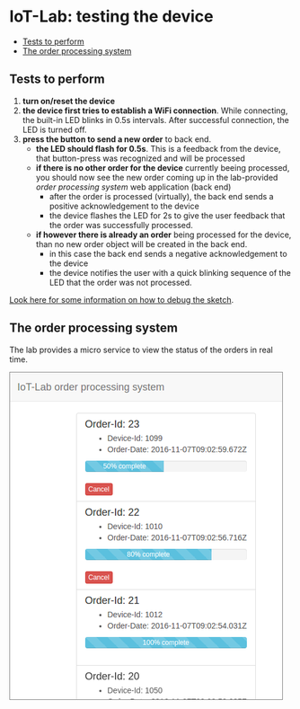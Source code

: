 # IoT-Lab: testing the device

<!-- MDTOC maxdepth:6 firsth1:2 numbering:0 flatten:0 bullets:1 updateOnSave:1 -->

- [Tests to perform](#tests-to-perform)   
- [The order processing system](#the-order-processing-system)   

<!-- /MDTOC -->

## Tests to perform
1. **turn on/reset the device**
2. **the device first tries to establish a WiFi connection**. While connecting, the built-in LED blinks in 0.5s intervals. After successful connection, the LED is turned off.
2. **press the button to send a new order** to back end.
    * **the LED should flash for 0.5s**. This is a feedback from the device, that button-press was recognized and will be processed
    * **if there is no other order for the device** currently beeing processed, you should now see the new order coming up in the lab-provided *order processing system* web application (back end)
      * after the order is processed (virtually), the back end sends a positive acknowledgement to the device
      * the device flashes the LED for 2s to give the user feedback  that the order was successfully processed.
    * **if however there is already an order** being processed for the device, than no new order object will be created in the back end.
      * in this case the back end sends a negative acknowledgement to the device
      * the device notifies the user with a quick blinking sequence of the LED that the order was not processed.

[Look here for some information on how to debug the sketch](Debugging.md).

## The order processing system
The lab provides a micro service to view the status of the orders in real time.

<img style="border:solid 1px gray;" src="images/backend.png">

